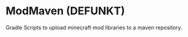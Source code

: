 ModMaven (DEFUNKT)
========

Gradle Scripts to upload minecraft mod libraries to a maven repository.
